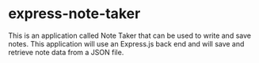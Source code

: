 # express-note-taker
This is an application called Note Taker that can be used to write and save notes. This application will use an Express.js back end and will save and retrieve note data from a JSON file.
